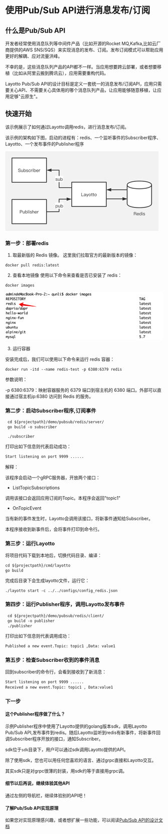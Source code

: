# 使用Pub/Sub API进行消息发布/订阅
## 什么是Pub/Sub API
开发者经常使用消息队列等中间件产品（比如开源的Rocket MQ,Kafka,比如云厂商提供的AWS SNS/SQS）来实现消息的发布、订阅。发布订阅模式可以帮助应用更好的解耦、应对流量洪峰。

不幸的是，这些消息队列产品的API都不一样。当应用想要跨云部署，或者想要移植（比如从阿里云搬到腾讯云），应用需要重构代码。

Layotto Pub/Sub API的设计目标是定义一套统一的消息发布/订阅API，应用只需要关心API、不需要关心具体用的哪个消息队列产品，让应用能够随意移植，让应用足够"云原生"。

## 快速开始

该示例展示了如何通过Layotto调用redis，进行消息发布/订阅。

该示例的架构如下图，启动的进程有：redis、一个监听事件的Subscriber程序、Layotto、一个发布事件的Publisher程序

![img_1.png](../../../img/mq/start/img_1.png)

### 第一步：部署redis

1. 取最新版的 Redis 镜像。
这里我们拉取官方的最新版本的镜像：

```shell
docker pull redis:latest
```

2. 查看本地镜像
   使用以下命令来查看是否已安装了 redis：

```shell
docker images
```
![img.png](../../../img/mq/start/img.png)

3. 运行容器

安装完成后，我们可以使用以下命令来运行 redis 容器：

```shell
docker run -itd --name redis-test -p 6380:6379 redis
```

参数说明：

-p 6380:6379：映射容器服务的 6379 端口到宿主机的 6380 端口。外部可以直接通过宿主机ip:6380 访问到 Redis 的服务。

### 第二步：启动Subscriber程序,订阅事件
```shell
 cd ${projectpath}/demo/pubsub/redis/server/
 go build -o subscriber
```

```shell background
 ./subscriber
```
打印出如下信息则代表启动成功：

```bash
Start listening on port 9999 ...... 
```

解释：

该程序会启动一个gRPC服务器，开放两个接口：

- ListTopicSubscriptions

调用该接口会返回应用订阅的Topic。本程序会返回"topic1"

- OnTopicEvent

当有新的事件发生时，Layotto会调用该接口，将新事件通知给Subscriber。

本程序接收到新事件后，会将事件打印到命令行。

### 第三步：运行Layotto

将项目代码下载到本地后，切换代码目录、编译：

```shell
cd ${projectpath}/cmd/layotto
go build
```

完成后目录下会生成layotto文件，运行它：

```shell background
./layotto start -c ../../configs/config_redis.json
```

### 第四步：运行Publisher程序，调用Layotto发布事件

```shell
 cd ${projectpath}/demo/pubsub/redis/client/
 go build -o publisher
 ./publisher
```

打印出如下信息则代表调用成功：

```bash
Published a new event.Topic: topic1 ,Data: value1 
```

### 第五步：检查Subscriber收到的事件消息

回到subscriber的命令行，会看到接收到了新消息：

```bash
Start listening on port 9999 ...... 
Received a new event.Topic: topic1 , Data:value1 
```

### 下一步
#### 这个Publisher程序做了什么？
示例Publisher程序中使用了Layotto提供的golang版本sdk，调用Layotto Pub/Sub API,发布事件到redis。随后Layotto监听到redis有新事件，将新事件回调Subscriber程序开放的接口，通知Subscriber。

sdk位于`sdk`目录下，用户可以通过sdk调用Layotto提供的API。

除了使用sdk，您也可以用任何您喜欢的语言、通过grpc直接和Layotto交互。

其实sdk只是对grpc很薄的封装，用sdk约等于直接用grpc调。


#### 细节以后再说，继续体验其他API
通过左侧的导航栏，继续体验别的API吧！

#### 了解Pub/Sub API实现原理

如果您对实现原理感兴趣，或者想扩展一些功能，可以阅读[Pub/Sub API的设计文档](zh/design/pubsub/pubsub-api-and-compability-with-dapr-component.md)